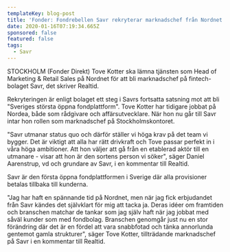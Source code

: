 ```yaml
---
templateKey: blog-post
title: 'Fonder: Fondrebellen Savr rekryterar marknadschef från Nordnet'
date: 2020-01-16T07:19:34.665Z
sponsored: false
featured: false
tags:
  - Savr
---
```

STOCKHOLM (Fonder Direkt) Tove Kotter ska lämna tjänsten som Head of Marketing & Retail Sales på Nordnet för att bli marknadschef på fintech-bolaget Savr, det skriver Realtid.

Rekryteringen är enligt bolaget ett steg i Savrs fortsatta satsning mot att bli "Sveriges största öppna fondplattform". Tove Kotter har tidigare jobbat på Nordea, både som rådgivare och affärsutvecklare. När hon nu går till Savr intar hon rollen som marknadschef på Stockholmskontoret.

"Savr utmanar status quo och därför ställer vi höga krav på det team vi bygger. Det är viktigt att alla har rätt drivkraft och Tove passar perfekt in i våra höga ambitioner. Att hon väljer att gå från en etablerad aktör till en utmanare - visar att hon är den sortens person vi söker", säger Daniel Aarenstrup, vd och grundare av Savr, i en kommentar till Realtid.

Savr är den första öppna fondplattformen i Sverige där alla provisioner betalas tillbaka till kunderna.

"Jag har haft en spännande tid på Nordnet, men när jag fick erbjudandet från Savr kändes det självklart för mig att tacka ja. Deras idéer om framtiden och branschen matchar de tankar som jag själv haft när jag jobbat med såväl kunder som med fondbolag. Branschen genomgår just nu en stor förändring där det är en fördel att vara snabbfotad och tänka annorlunda gentemot gamla strukturer", säger Tove Kotter, tillträdande marknadschef på Savr i en kommentar till Realtid.
